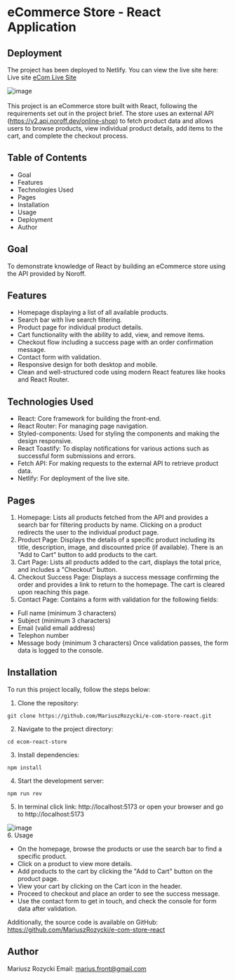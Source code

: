 # eCommerce Store - React Application

## Deployment
The project has been deployed to Netlify. You can view the live site here:
Live site [eCom Live Site](https://ecom-react-mariusz.netlify.app/)

![image](https://github.com/user-attachments/assets/bfb50a28-6730-4a57-80cf-5cc5690dd008) 
<br>
<br>
This project is an eCommerce store built with React, following the requirements set out in the project brief. The store uses an external API (https://v2.api.noroff.dev/online-shop) to fetch product data and allows users to browse products, view individual product details, add items to the cart, and complete the checkout process.

## Table of Contents
- Goal
- Features
- Technologies Used
- Pages
- Installation
- Usage
- Deployment
- Author

## Goal
To demonstrate knowledge of React by building an eCommerce store using the API provided by Noroff.

## Features
- Homepage displaying a list of all available products.
- Search bar with live search filtering.
- Product page for individual product details.
- Cart functionality with the ability to add, view, and remove items.
- Checkout flow including a success page with an order confirmation message.
- Contact form with validation.
- Responsive design for both desktop and mobile.
- Clean and well-structured code using modern React features like hooks and React Router.

## Technologies Used

- React: Core framework for building the front-end.
- React Router: For managing page navigation.
- Styled-components: Used for styling the components and making the design responsive.
- React Toastify: To display notifications for various actions such as successful form submissions and errors.
- Fetch API: For making requests to the external API to retrieve product data.
- Netlify: For deployment of the live site.

## Pages

1. Homepage: Lists all products fetched from the API and provides a search bar for filtering products by name. Clicking on a product redirects the user to the individual product page.
2. Product Page: Displays the details of a specific product including its title, description, image, and discounted price (if available). There is an "Add to Cart" button to add products to the cart.
3. Cart Page: Lists all products added to the cart, displays the total price, and includes a "Checkout" button.
4. Checkout Success Page: Displays a success message confirming the order and provides a link to return to the homepage. The cart is cleared upon reaching this page.
5. Contact Page: Contains a form with validation for the following fields:
 - Full name (minimum 3 characters)
 - Subject (minimum 3 characters)
 - Email (valid email address)
 - Telephon number
 - Message body (minimum 3 characters)
Once validation passes, the form data is logged to the console.


## Installation

To run this project locally, follow the steps below:

1. Clone the repository:<br>

```
git clone https://github.com/MariuszRozycki/e-com-store-react.git
```

2. Navigate to the project directory:<br>

```
cd ecom-react-store
```

3. Install dependencies:<br>

```
npm install
```

4. Start the development server:<br>
```
npm run rev
```

5. In terminal click link: http://localhost:5173 or open your browser and go to http://localhost:5173

![image](https://github.com/user-attachments/assets/47c74803-7052-4131-b58e-c1ccec57e2b9)
<br>
6. Usage
- On the homepage, browse the products or use the search bar to find a specific product.
- Click on a product to view more details.
- Add products to the cart by clicking the "Add to Cart" button on the product page.
- View your cart by clicking on the Cart icon in the header.
- Proceed to checkout and place an order to see the success message.
- Use the contact form to get in touch, and check the console for form data after validation.

Additionally, the source code is available on GitHub:
https://github.com/MariuszRozycki/e-com-store-react

## Author
Mariusz Rozycki
Email: marius.front@gmail.com

 
